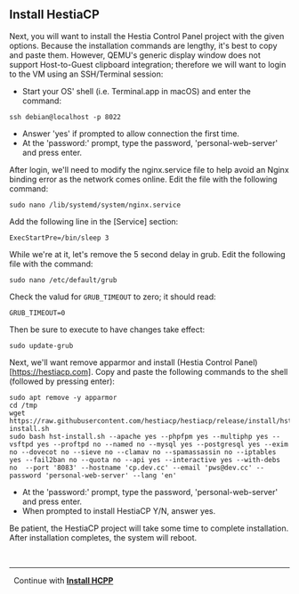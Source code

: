 ## Install HestiaCP
Next, you will want to install the Hestia Control Panel project with the given options. Because the installation commands are lengthy, it's best to copy and paste them. However, QEMU's generic display window does not support Host-to-Guest clipboard integration; therefore we will want to login to the VM using an SSH/Terminal session:

* Start your OS' shell (i.e. Terminal.app in macOS) and enter the command:

```
ssh debian@localhost -p 8022
```

* Answer 'yes' if prompted to allow connection the first time.
* At the 'password:' prompt, type the password, 'personal-web-server' and press enter.

After login, we'll need to modify the nginx.service file to help avoid an Nginx binding error as the network comes online. Edit the file with the following command:

```
sudo nano /lib/systemd/system/nginx.service
```

Add the following line in the [Service] section:

```
ExecStartPre=/bin/sleep 3
```

While we're at it, let's remove the 5 second delay in grub. Edit the following file with the command:

```
sudo nano /etc/default/grub
```

Check the valud for `GRUB_TIMEOUT` to zero; it should read:
```
GRUB_TIMEOUT=0
```

Then be sure to execute to have changes take effect:

```
sudo update-grub
```


Next, we'll want remove apparmor and install (Hestia Control Panel)[https://hestiacp.com]. Copy and paste the following commands to the shell (followed by pressing enter):

```
sudo apt remove -y apparmor
cd /tmp
wget https://raw.githubusercontent.com/hestiacp/hestiacp/release/install/hst-install.sh
sudo bash hst-install.sh --apache yes --phpfpm yes --multiphp yes --vsftpd yes --proftpd no --named no --mysql yes --postgresql yes --exim no --dovecot no --sieve no --clamav no --spamassassin no --iptables yes --fail2ban no --quota no --api yes --interactive yes --with-debs no  --port '8083' --hostname 'cp.dev.cc' --email 'pws@dev.cc' --password 'personal-web-server' --lang 'en' 
```

* At the 'password:' prompt, type the password, 'personal-web-server' and press enter.
* When prompted to install HestiaCP Y/N, answer yes.

Be patient, the HestiaCP project will take some time to complete installation. After installation completes, the system will reboot.

&nbsp;

-----

&nbsp;
Continue with **[Install HCPP](install-hcpp.md)**